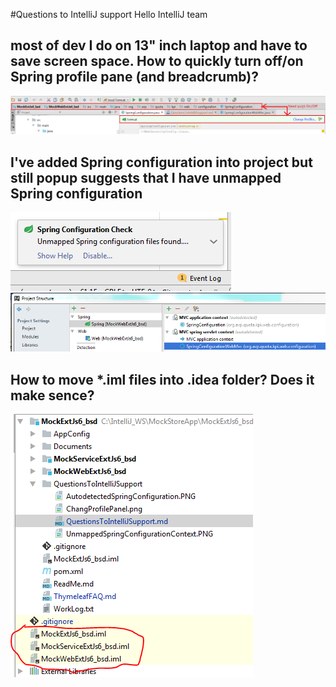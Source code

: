#Questions to IntelliJ support
Hello IntelliJ team

## most of dev I do on 13" inch laptop and have to save screen space. How to quickly turn off/on Spring profile pane (and breadcrumb)?

![ChangProfilePanel](ChangProfilePanel.png)

## I've added Spring configuration into project but still popup suggests that I have unmapped Spring configuration

![UnmappedSpringConfigurationContext](UnmappedSpringConfigurationContext.PNG)  
![AutodetectedSpringConfiguration.PNG](AutodetectedSpringConfiguration.PNG)

## How to move *.iml files into .idea folder? Does it make sence?
![ImlFiles](ImlFiles.PNG)

